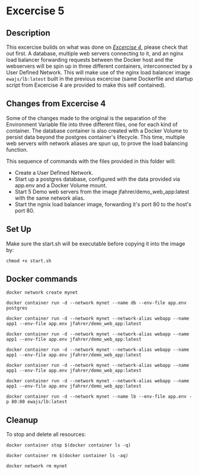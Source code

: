 # Excercise 5

## Description
This excercise builds on what was done on [*Excercise 4*](https://github.com/ewajs/learn-docker-online/tree/master/Excercise4), please check that out first.
A database, multiple web servers connecting to it, and an nginx load balancer forwarding requests between the Docker host and the webservers will be spin up in three different containers, interconnected by a User Defined Network.
This will make use of the nginx load balancer image `ewajs/lb:latest` built in the previous excercise (same Dockerfile and startup script from Excercise 4 are provided to make this self contained).

## Changes from Excercise 4
Some of the changes made to the original is the separation of the Environment Variable file into three different files, one for each kind of container. 
The database container is also created with a Docker Volume to persist data beyond the postgres container's lifecycle.
This time, multiple web servers with network aliases are spun up, to prove the load balancing function.

This sequence of commands with the files provided in this folder will:

- Create a User Defined Network.
- Start up a postgres database, configured with the data provided via app.env and a Docker Volume mount.
- Start 5 Demo web servers from the image jfahrer/demo_web_app:latest with the same network alias.
- Start the ngnix load balancer image, forwarding it's port 80 to the host's port 80.

## Set Up
Make sure the start.sh will be executable before copying it into the image by:
```
chmod +x start.sh
```

## Docker commands

```
docker network create mynet

docker container run -d --network mynet --name db --env-file app.env postgres

docker container run -d --network mynet --network-alias webapp --name app1 --env-file app.env jfahrer/demo_web_app:latest

docker container run -d --network mynet --network-alias webapp --name app1 --env-file app.env jfahrer/demo_web_app:latest

docker container run -d --network mynet --network-alias webapp --name app1 --env-file app.env jfahrer/demo_web_app:latest

docker container run -d --network mynet --network-alias webapp --name app1 --env-file app.env jfahrer/demo_web_app:latest

docker container run -d --network mynet --network-alias webapp --name app1 --env-file app.env jfahrer/demo_web_app:latest

docker container run -d --network mynet --name lb --env-file app.env -p 80:80 ewajs/lb:latest
```

## Cleanup
To stop and delete all resources:

```
docker container stop $(docker container ls -q)

docker container rm $(docker container ls -aq)

docker network rm mynet
```
